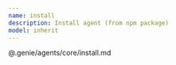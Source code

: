 ```yaml
---
name: install
description: Install agent (from npm package)
model: inherit
---
```


@.genie/agents/core/install.md
